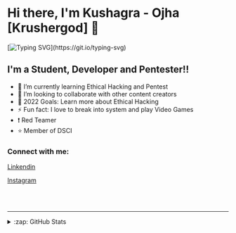 # Hi there, I'm Kushagra - Ojha [Krushergod] 👋 
[![Typing SVG](https://readme-typing-svg.herokuapp.com?font=JetBrains+Mono&color=%23FF3F36&width=440&lines=Repositories.+For+Your+Future.;But+Only+For+Educational+Purpose.)](https://git.io/typing-svg)


## I'm a Student, Developer and Pentester!!

- 🌱 I’m currently learning Ethical Hacking and Pentest
- 👯 I’m looking to collaborate with other content creators
- 🥅 2022 Goals: Learn more about Ethical Hacking
- ⚡ Fun fact: I love to break into system and play Video Games
- :exclamation: Red Teamer
- :star: Member of DSCI

### Connect with me:

[Linkendin](https://linkedin.com/in/kushagra-ojha-409548219/)

[Instagram](https://instagram.com/mr.robot___007/)


<br />
<br />

---

<details>
  <summary>:zap: GitHub Stats</summary>

  <img align="left" alt="Krushergod's GitHub Stats" src="https://github-readme-stats.vercel.app/api?username=Krushergod&show_icons=true&hide_border=false&title_color=ff652f&icon_color=FFE400&bg_color=09131B&text_color=ffffff&border_color=0c1a25" />

</details>


[twitter]: https://twitter.com/Kushagra___007
[instagram]: https://instagram.com/mr.robot___007
[linkedin]: https://www.linkedin.com/in/kushagra-ojha-409548219/
